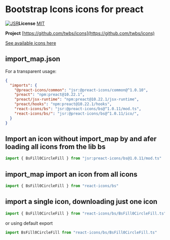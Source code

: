 # Bootstrap Icons icons for preact

[![JSR](https://jsr.io/badges/@preact-icons/bs)](https://jsr.io/@preact-icons/name)**License** [MIT](https://opensource.org/licenses/MIT)

**Project** [https://github.com/twbs/icons](https://github.com/twbs/icons)

[See available icons here](https://react-icons.deno.dev/bs)

## import_map.json

For a transparent usage:

```json
{
  "imports": {
    "@preact-icons/common": "jsr:@preact-icons/common@^1.0.10",
    "preact": "npm:preact@10.22.1",
    "preact/jsx-runtime": "npm:preact@10.22.1/jsx-runtime",
    "preact/hooks": "npm:preact@10.22.1/hooks",
    "react-icons/bs": "jsr:@preact-icons/bs@^1.0.11/mod.ts",
    "react-icons/bs/": "jsr:@preact-icons/bs@^1.0.11/ico/",
  }
}
```

## Import an icon without import_map by and afer loading all icons from the lib bs

```ts
import { BsFill0CircleFill } from "jsr:preact-icons/bs@1.0.11/mod.ts"
```

## import_map import an icon from all icons

```ts
import { BsFill0CircleFill } from "react-icons/bs"
```

## import a single icon, downloading just one icon

```ts
import { BsFill0CircleFill } from "react-icons/bs/BsFill0CircleFill.ts"
```

or using default export

```ts
import BsFill0CircleFill from "react-icons/bs/BsFill0CircleFill.ts"
```

